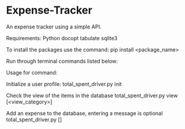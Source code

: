 # Expense-Tracker
An expense tracker using a simple API.

Requirements:
Python
docopt
tabulate
sqlite3 


To install the packages use the command:
pip install <package_name>


Run through terminal commands listed below:

Usage for command:

Initialize a user profile:
total_spent_driver.py init
 
Check the view of the items in the database
total_spent_driver.py view [<view_category>]

Add an expense to the database, entering a message is optional
total_spent_driver.py <amount> <category> [<message>]
